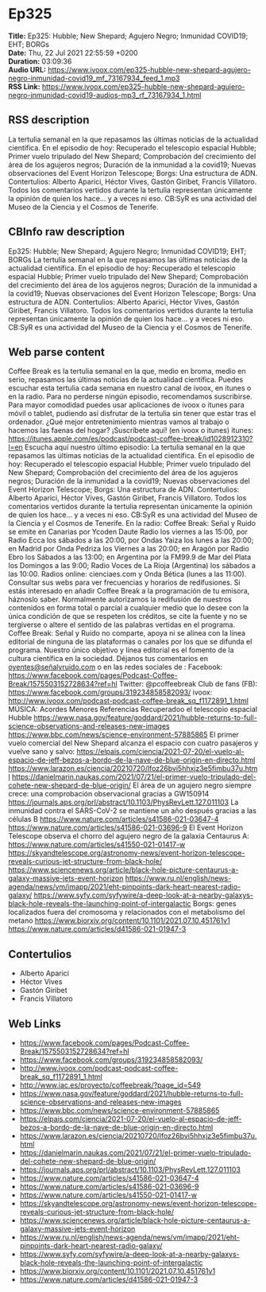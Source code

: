 # Ep325  
**Title:** Ep325: Hubble; New Shepard; Agujero Negro; Inmunidad COVID19; EHT; BORGs  
**Date:** Thu, 22 Jul 2021 22:55:59 +0200  
**Duration:** 03:09:36  
**Audio URL:** https://www.ivoox.com/ep325-hubble-new-shepard-agujero-negro-inmunidad-covid19_mf_73167934_feed_1.mp3  
**RSS Link:** https://www.ivoox.com/ep325-hubble-new-shepard-agujero-negro-inmunidad-covid19-audios-mp3_rf_73167934_1.html  

## RSS description
La tertulia semanal en la que repasamos las últimas noticias de la actualidad científica. En el episodio de hoy: Recuperado el telescopio espacial Hubble; Primer vuelo tripulado del New Shepard; Comprobación del crecimiento del área de los agujeros negros; Duración de la inmunidad a la covid19; Nuevas observaciones del Event Horizon Telescope; Borgs: Una estructura de ADN. Contertulios: Alberto Aparici, Héctor Vives, Gastón Giribet, Francis Villatoro. Todos los comentarios vertidos durante la tertulia representan únicamente la opinión de quien los hace... y a veces ni eso. CB:SyR es una actividad del Museo de la Ciencia y el Cosmos de Tenerife.

## CBInfo raw description
Ep325: Hubble; New Shepard; Agujero Negro; Inmunidad COVID19; EHT; BORGs
La tertulia semanal en la que repasamos las últimas noticias de la actualidad científica. En el episodio de hoy: Recuperado el telescopio espacial Hubble; Primer vuelo tripulado del New Shepard; Comprobación del crecimiento del área de los agujeros negros; Duración de la inmunidad a la covid19; Nuevas observaciones del Event Horizon Telescope; Borgs: Una estructura de ADN. Contertulios: Alberto Aparici, Héctor Vives, Gastón Giribet, Francis Villatoro. Todos los comentarios vertidos durante la tertulia representan únicamente la opinión de quien los hace... y a veces ni eso. CB:SyR es una actividad del Museo de la Ciencia y el Cosmos de Tenerife.


## Web parse content
Coffee Break es la tertulia semanal en la que, medio en broma, medio en serio, repasamos las últimas noticias de la actualidad científica. Puedes escuchar esta tertulia cada semana en nuestro canal de ivoox, en itunes o en la radio. Para no perderse ningún episodio, recomendamos suscribirse. Para mayor comodidad puedes usar aplicaciones de ivoox o itunes para móvil o tablet, pudiendo así disfrutar de la tertulia sin tener que estar tras el ordenador. ¿Qué mejor entretenimiento mientras vamos al trabajo o hacemos las faenas del hogar? ¡Suscríbete aquí! (en ivoox o itunes) itunes: https://itunes.apple.com/es/podcast/podcast-coffee-break/id1028912310?l=en Escucha aquí nuestro último episodio: La tertulia semanal en la que repasamos las últimas noticias de la actualidad científica. En el episodio de hoy: Recuperado el telescopio espacial Hubble; Primer vuelo tripulado del New Shepard; Comprobación del crecimiento del área de los agujeros negros; Duración de la inmunidad a la covid19; Nuevas observaciones del Event Horizon Telescope; Borgs: Una estructura de ADN. Contertulios: Alberto Aparici, Héctor Vives, Gastón Giribet, Francis Villatoro. Todos los comentarios vertidos durante la tertulia representan únicamente la opinión de quien los hace… y a veces ni eso. CB:SyR es una actividad del Museo de la Ciencia y el Cosmos de Tenerife. En la radio: Coffee Break: Señal y Ruido se emite en Canarias por Ycoden Daute Radio los viernes a las 15:00, por Radio Ecca los sábados a las 20:00, por Ondas Yaiza los lunes a las 20:00; en Madrid por Onda Pedriza los Viernes a las 20:00; en Aragón por Radio Ebro los Sábados a las 13:00; en Argentina por la FM99.9 de Mar del Plata los Domingos a las 9:00; Radio Voces de La Rioja (Argentina) los sábados a las 10:00. Radios online: cienciaes.com y Onda Bética (lunes a las 11:00). Consultar sus webs para ver frecuencias y horarios de redifusiones. Si estás interesado en añadir Coffee Break a la programación de tu emisora, háznoslo saber. Normalmente autorizamos la redifusión de nuestros contenidos en forma total o parcial a cualquier medio que lo desee con la única condición de que se respeten los créditos, se cite la fuente y no se tergiverse o altere el sentido de las palabras vertidas en el programa. Coffee Break: Señal y Ruido no comparte, apoya ni se alinea con la línea editorial de ninguna de las plataformas o canales por los que se difunda el programa. Nuestro único objetivo y línea editorial es el fomento de la cultura científica en la sociedad. Déjanos tus comentarios en oyentes@señalyruido.com o en las redes sociales de : Facebook: https://www.facebook.com/pages/Podcast-Coffee-Break/1575503152728634?ref=hl Twitter: @pcoffeebreak Club de fans (FB): https://www.facebook.com/groups/319234858582093/ ivoox: http://www.ivoox.com/podcast-podcast-coffee-break_sq_f1172891_1.html MÚSICA: Acordes Menores Referencias Recuperadoo el telescopio espacial Hubble https://www.nasa.gov/feature/goddard/2021/hubble-returns-to-full-science-observations-and-releases-new-images https://www.bbc.com/news/science-environment-57885865 El primer vuelo comercial del New Shepard alcanza el espacio con cuatro pasajeros y vuelve sano y salvo: https://elpais.com/ciencia/2021-07-20/el-vuelo-al-espacio-de-jeff-bezos-a-bordo-de-la-nave-de-blue-origin-en-directo.html https://www.larazon.es/ciencia/20210720/lfoz26bvi5hhxjz3e5fimbu37u.html https://danielmarin.naukas.com/2021/07/21/el-primer-vuelo-tripulado-del-cohete-new-shepard-de-blue-origin/ El área de un agujero negro siempre crece: una comprobación observacional gracias a GW150914 https://journals.aps.org/prl/abstract/10.1103/PhysRevLett.127.011103 La inmunidad contra el SARS-CoV-2 se mantiene un año después gracias a las células B https://www.nature.com/articles/s41586-021-03647-4 https://www.nature.com/articles/s41586-021-03696-9 El Event Horizon Telescope observa el chorro del agujero negro de la galaxia Centaurus A: https://www.nature.com/articles/s41550-021-01417-w https://skyandtelescope.org/astronomy-news/event-horizon-telescope-reveals-curious-jet-structure-from-black-hole/ https://www.sciencenews.org/article/black-hole-picture-centaurus-a-galaxy-massive-jets-event-horizon https://www.ru.nl/english/news-agenda/news/vm/imapp/2021/eht-pinpoints-dark-heart-nearest-radio-galaxy/ https://www.syfy.com/syfywire/a-deep-look-at-a-nearby-galaxys-black-hole-reveals-the-launching-point-of-intergalactic Borgs: genes localizados fuera del cromosoma y relacionados con el metabolismo del metano https://www.biorxiv.org/content/10.1101/2021.07.10.451761v1 https://www.nature.com/articles/d41586-021-01947-3

## Contertulios
- Alberto Aparici
- Héctor Vives
- Gastón Giribet
- Francis Villatoro
## Web Links
- https://www.facebook.com/pages/Podcast-Coffee-Break/1575503152728634?ref=hl
- https://www.facebook.com/groups/319234858582093/
- http://www.ivoox.com/podcast-podcast-coffee-break_sq_f1172891_1.html
- http://www.iac.es/proyecto/coffeebreak/?page_id=549
- https://www.nasa.gov/feature/goddard/2021/hubble-returns-to-full-science-observations-and-releases-new-images
- https://www.bbc.com/news/science-environment-57885865
- https://elpais.com/ciencia/2021-07-20/el-vuelo-al-espacio-de-jeff-bezos-a-bordo-de-la-nave-de-blue-origin-en-directo.html
- https://www.larazon.es/ciencia/20210720/lfoz26bvi5hhxjz3e5fimbu37u.html
- https://danielmarin.naukas.com/2021/07/21/el-primer-vuelo-tripulado-del-cohete-new-shepard-de-blue-origin/
- https://journals.aps.org/prl/abstract/10.1103/PhysRevLett.127.011103
- https://www.nature.com/articles/s41586-021-03647-4
- https://www.nature.com/articles/s41586-021-03696-9
- https://www.nature.com/articles/s41550-021-01417-w
- https://skyandtelescope.org/astronomy-news/event-horizon-telescope-reveals-curious-jet-structure-from-black-hole/
- https://www.sciencenews.org/article/black-hole-picture-centaurus-a-galaxy-massive-jets-event-horizon
- https://www.ru.nl/english/news-agenda/news/vm/imapp/2021/eht-pinpoints-dark-heart-nearest-radio-galaxy/
- https://www.syfy.com/syfywire/a-deep-look-at-a-nearby-galaxys-black-hole-reveals-the-launching-point-of-intergalactic
- https://www.biorxiv.org/content/10.1101/2021.07.10.451761v1
- https://www.nature.com/articles/d41586-021-01947-3
